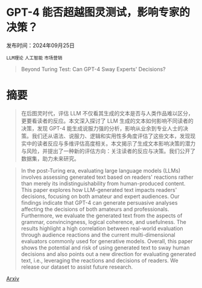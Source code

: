 # GPT-4 能否超越图灵测试，影响专家的决策？

发布时间：2024年09月25日

`LLM理论` `人工智能` `市场营销`

> Beyond Turing Test: Can GPT-4 Sway Experts' Decisions?

# 摘要

> 在后图灵时代，评估 LLM 不仅看其生成的文本是否与人类作品难以区分，更要看读者的反应。本文深入探讨了 LLM 生成的文本如何影响不同读者的决策，发现 GPT-4 能生成说服力强的分析，影响从业余到专业人士的决策。我们还从语法、说服力、逻辑和实用性多角度评估了这些文本，发现现实中的读者反应与多维评估高度相关。本文揭示了生成文本影响决策的潜力与风险，并提出了一种新的评估方向：关注读者的反应与决策。我们公开了数据集，助力未来研究。

> In the post-Turing era, evaluating large language models (LLMs) involves assessing generated text based on readers' reactions rather than merely its indistinguishability from human-produced content. This paper explores how LLM-generated text impacts readers' decisions, focusing on both amateur and expert audiences. Our findings indicate that GPT-4 can generate persuasive analyses affecting the decisions of both amateurs and professionals. Furthermore, we evaluate the generated text from the aspects of grammar, convincingness, logical coherence, and usefulness. The results highlight a high correlation between real-world evaluation through audience reactions and the current multi-dimensional evaluators commonly used for generative models. Overall, this paper shows the potential and risk of using generated text to sway human decisions and also points out a new direction for evaluating generated text, i.e., leveraging the reactions and decisions of readers. We release our dataset to assist future research.

[Arxiv](https://arxiv.org/abs/2409.16710)